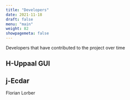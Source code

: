 ```yaml
---
title: "Developers"
date: 2021-11-18
draft: false
menu: "main"
weight: 82
showpagemeta: false
---
```


Developers that have contributed to the project over time


<h2>H-Uppaal GUI</h2>


<h2>j-Ecdar</h2>
Florian Lorber




